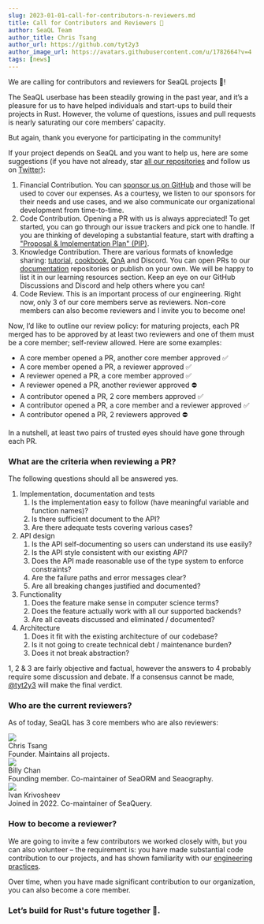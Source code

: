 ```yaml
---
slug: 2023-01-01-call-for-contributors-n-reviewers.md
title: Call for Contributors and Reviewers 📢
author: SeaQL Team
author_title: Chris Tsang
author_url: https://github.com/tyt2y3
author_image_url: https://avatars.githubusercontent.com/u/1782664?v=4
tags: [news]
---
```


We are calling for contributors and reviewers for SeaQL projects 📢!

The SeaQL userbase has been steadily growing in the past year, and it’s a pleasure for us to have helped individuals and start-ups to build their projects in Rust. However, the volume of questions, issues and pull requests is nearly saturating our core members’ capacity.

But again, thank you everyone for participating in the community!

If your project depends on SeaQL and you want to help us, here are some suggestions (if you have not already, star [all our repositories](https://github.com/orgs/SeaQL/repositories?q=&type=all&language=&sort=stargazers) and follow us on [Twitter](https://twitter.com/sea_ql)):
1.	Financial Contribution. You can [sponsor us on GitHub](https://github.com/sponsors/SeaQL) and those will be used to cover our expenses. As a courtesy, we listen to our sponsors for their needs and use cases, and we also communicate our organizational development from time-to-time.
2.	Code Contribution. Opening a PR with us is always appreciated! To get started, you can go through our issue trackers and pick one to handle. If you are thinking of developing a substantial feature, start with drafting a ["Proposal & Implementation Plan" (PIP)](https://github.com/SeaQL/sea-orm/issues?q=is%3Aissue+%5BPIP%5D).
3.	Knowledge Contribution. There are various formats of knowledge sharing: [tutorial](https://github.com/SeaQL/sea-orm-tutorial), [cookbook](https://github.com/SeaQL/sea-orm-cookbook), [QnA](https://github.com/SeaQL/sea-orm/discussions/categories/q-a) and Discord. You can open PRs to our [documentation](https://github.com/SeaQL/seaql.github.io) repositories or publish on your own. We will be happy to list it in our learning resources section. Keep an eye on our GitHub Discussions and Discord and help others where you can!
4.	Code Review. This is an important process of our engineering. Right now, only 3 of our core members serve as reviewers. Non-core members can also become reviewers and I invite you to become one!

Now, I’d like to outline our review policy: for maturing projects, each PR merged has to be approved by at least two reviewers and one of them must be a core member; self-review allowed. Here are some examples:

+ A core member opened a PR, another core member approved ✅ 
+ A core member opened a PR, a reviewer approved ✅
+ A reviewer opened a PR, a core member approved ✅
+ A reviewer opened a PR, another reviewer approved ⛔
+ A contributor opened a PR, 2 core members approved ✅
+ A contributor opened a PR, a core member and a reviewer approved ✅
+ A contributor opened a PR, 2 reviewers approved ⛔

In a nutshell, at least two pairs of trusted eyes should have gone through each PR.

### What are the criteria when reviewing a PR?

The following questions should all be answered yes.

1.	Implementation, documentation and tests
    1.	Is the implementation easy to follow (have meaningful variable and function names)?
    2.	Is there sufficient document to the API?
    3.	Are there adequate tests covering various cases?
2.	API design
    1.	Is the API self-documenting so users can understand its use easily?
    2.	Is the API style consistent with our existing API?
    3.	Does the API made reasonable use of the type system to enforce constraints?
    4.	Are the failure paths and error messages clear?
    5.  Are all breaking changes justified and documented?
3.	Functionality
    1.	Does the feature make sense in computer science terms?
    2.	Does the feature actually work with all our supported backends?
    3.	Are all caveats discussed and eliminated / documented?
4.	Architecture
    1.	Does it fit with the existing architecture of our codebase?
    2.	Is it not going to create technical debt / maintenance burden?
    3.	Does it not break abstraction?

1, 2 & 3 are fairly objective and factual, however the answers to 4 probably require some discussion and debate. If a consensus cannot be made, [@tyt2y3](https://github.com/tyt2y3) will make the final verdict.

### Who are the current reviewers?

As of today, SeaQL has 3 core members who are also reviewers:

<div class="row">
    <div class="col col--12 margin-bottom--md">
        <div class="avatar">
            <a class="avatar__photo-link avatar__photo avatar__photo--sm" href="https://github.com/tyt2y3">
                <img src="https://avatars.githubusercontent.com/u/1782664?v=4" />
            </a>
            <div class="avatar__intro">
                <div class="avatar__name">
                    Chris Tsang
                </div>
                Founder. Maintains all projects.
            </div>
        </div>
    </div>
    <div class="col col--12 margin-bottom--md">
        <div class="avatar">
            <a class="avatar__photo-link avatar__photo avatar__photo--sm" href="https://github.com/billy1624">
                <img src="https://avatars.githubusercontent.com/u/30400950?v=4" />
            </a>
            <div class="avatar__intro">
                <div class="avatar__name">
                    Billy Chan
                </div>
              Founding member. Co-maintainer of SeaORM and Seaography.
            </div>
        </div>
    </div>
    <div class="col col--12 margin-bottom--md">
        <div class="avatar">
            <a class="avatar__photo-link avatar__photo avatar__photo--sm" href="https://github.com/ikrivosheev">
                <img src="https://avatars.githubusercontent.com/u/6786239?v=4" />
            </a>
            <div class="avatar__intro">
                <div class="avatar__name">
                    Ivan Krivosheev
                </div>
                Joined in 2022. Co-maintainer of SeaQuery.
            </div>
        </div>
    </div>
</div>

### How to become a reviewer?

We are going to invite a few contributors we worked closely with, but you can also volunteer – the requirement is: you have made substantial code contribution to our projects, and has shown familiarity with our [engineering practices](https://www.sea-ql.org/blog/2022-07-30-engineering/).

Over time, when you have made significant contribution to our organization, you can also become a core member.

### Let’s build for Rust's future together 🦀.
